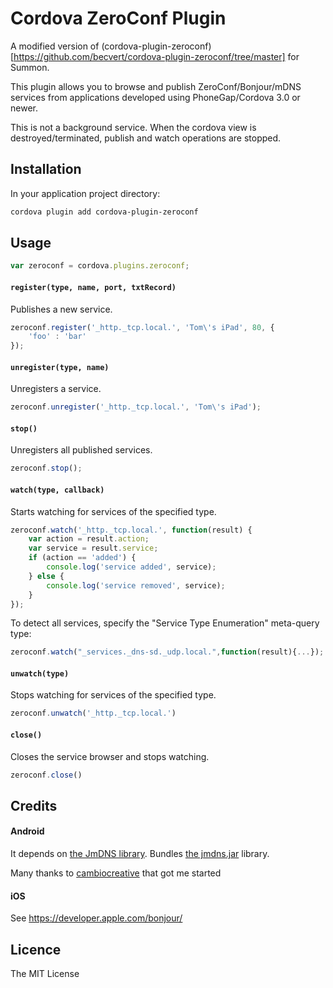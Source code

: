 # Cordova ZeroConf Plugin

A modified version of (cordova-plugin-zeroconf)[https://github.com/becvert/cordova-plugin-zeroconf/tree/master] for Summon.

This plugin allows you to browse and publish ZeroConf/Bonjour/mDNS services from applications developed using PhoneGap/Cordova 3.0 or newer.

This is not a background service. When the cordova view is destroyed/terminated, publish and watch operations are stopped.

## Installation ##

In your application project directory:

```bash
cordova plugin add cordova-plugin-zeroconf
```

## Usage ##

```javascript
var zeroconf = cordova.plugins.zeroconf;
```

#### `register(type, name, port, txtRecord)`
Publishes a new service.

```javascript
zeroconf.register('_http._tcp.local.', 'Tom\'s iPad', 80, {
    'foo' : 'bar'
});
```

#### `unregister(type, name)`
Unregisters a service.

```javascript
zeroconf.unregister('_http._tcp.local.', 'Tom\'s iPad');
```

#### `stop()`
Unregisters all published services.

```javascript
zeroconf.stop();
```

#### `watch(type, callback)`
Starts watching for services of the specified type.

```javascript
zeroconf.watch('_http._tcp.local.', function(result) {
    var action = result.action;
    var service = result.service;
    if (action == 'added') {
        console.log('service added', service);
    } else {
        console.log('service removed', service);
    }
});
```

To detect all services, specify the "Service Type Enumeration" meta-query type:

```javascript
zeroconf.watch("_services._dns-sd._udp.local.",function(result){...});
```


#### `unwatch(type)`
Stops watching for services of the specified type.

```javascript
zeroconf.unwatch('_http._tcp.local.')
```

#### `close()`
Closes the service browser and stops watching.

```javascript
zeroconf.close()
```

## Credits

#### Android
It depends on [the JmDNS library](http://jmdns.sourceforge.net/). Bundles [the jmdns.jar](https://github.com/twitwi/AndroidDnssdDemo/) library.

Many thanks to [cambiocreative](https://github.com/cambiocreative/cordova-plugin-zeroconf) that got me started

#### iOS
See https://developer.apple.com/bonjour/

## Licence ##

The MIT License
